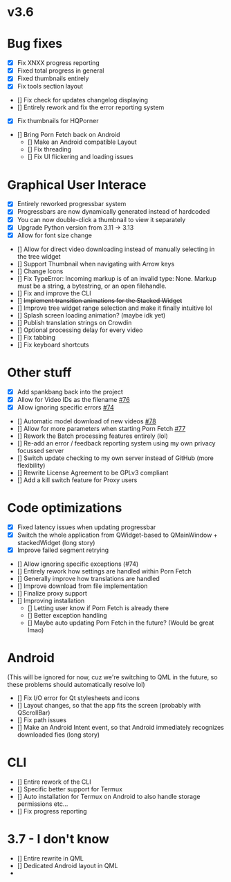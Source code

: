 # v3.6


# Bug fixes
- [x] Fix XNXX progress reporting
- [x] Fixed total progress in general
- [x] Fixed thumbnails entirely
- [x] Fix tools section layout
- [] Fix check for updates changelog displaying
- [] Entirely rework and fix the error reporting system
- [x] Fix thumbnails for HQPorner
- [] Bring Porn Fetch back on Android
  - [] Make an Android compatible Layout
  - [] Fix threading
  - [] Fix UI flickering and loading issues

# Graphical User Interace
- [x] Entirely reworked progressbar system
- [x] Progressbars are now dynamically generated instead of hardcoded
- [x] You can now double-click a thumbnail to view it separately
- [x] Upgrade Python version from 3.11 -> 3.13
- [x] Allow for font size change
- [] Allow for direct video downloading instead of manually selecting in the tree widget
- [] Support Thumbnail when navigating with Arrow keys
- [] Change Icons
- [] Fix TypeError: Incoming markup is of an invalid type: None. Markup must be a string, a bytestring, or an open filehandle.
- [] Fix and improve the CLI
- [] ~~Implement transition animations for the Stacked Widget~~
- [] Improve tree widget range selection and make it finally intuitive lol
- [] Splash screen loading animation? (maybe idk yet)
- [] Publish translation strings on Crowdin 
- [] Optional processing delay for every video
- [] Fix tabbing
- [] Fix keyboard shortcuts

# Other stuff
- [x] Add spankbang back into the project
- [x] Allow for Video IDs as the filename [#76](https://github.com/EchterAlsFake/Porn_Fetch/issues/76)
- [x] Allow ignoring specific errors [#74](https://github.com/EchterAlsFake/Porn_Fetch/issues/74)
- [] Automatic model download of new videos [#78](https://github.com/EchterAlsFake/Porn_Fetch/issues/78)
- [] Allow for more parameters when starting Porn Fetch [#77](https://github.com/EchterAlsFake/Porn_Fetch/issues/77)
- [] Rework the Batch processing features entirely (lol)
- [] Re-add an error / feedback reporting system using my own privacy focussed server
- [] Switch update checking to my own server instead of GitHub (more flexibility)
- [] Rewrite License Agreement to be GPLv3 compliant
- [] Add a kill switch feature for Proxy users

# Code optimizations
- [x] Fixed latency issues when updating progressbar
- [x] Switch the whole application from QWidget-based to QMainWindow + stackedWidget (long story)
- [x] Improve failed segment retrying
- [] Allow ignoring specific exceptions (#74)
- [] Entirely rework how settings are handled within Porn Fetch
- [] Generally improve how translations are handled
- [] Improve download from file implementation
- [] Finalize proxy support
- [] Improving installation
  - [] Letting user know if Porn Fetch is already there
  - [] Better exception handling
  - [] Maybe auto updating Porn Fetch in the future? (Would be great lmao)

# Android
(This will be ignored for now, cuz we're switching to QML in the future, so these problems should automatically resolve lol)
- [] Fix I/O error for Qt stylesheets and icons
- [] Layout changes, so that the app fits the screen (probably with QScrollBar)
- [] Fix path issues
- [] Make an Android Intent event, so that Android immediately recognizes downloaded fies (long story)

# CLI
- [] Entire rework of the CLI
- [] Specific better support for Termux
- [] Auto installation for Termux on Android to also handle storage permissions etc...
- [] Fix progress reporting


# 3.7 - I don't know
- [] Entire rewrite in QML
- [] Dedicated Android layout in QML
- 